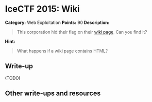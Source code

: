 # IceCTF 2015: Wiki

**Category:** Web Exploitation
**Points:** 90
**Description:** 

> This corporation hid their flag on their <a target='_blank' href='http://wiki.icec.tf'>wiki page</a>. Can you find it?

**Hint:**

> What happens if a wiki page contains HTML?

## Write-up

(TODO)

## Other write-ups and resources


